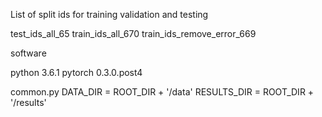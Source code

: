 List of split ids for training validation and testing

test_ids_all_65
train_ids_all_670
train_ids_remove_error_669 

software

python 3.6.1
pytorch 0.3.0.post4

common.py
DATA_DIR = ROOT_DIR + '/data'
RESULTS_DIR = ROOT_DIR + '/results'

